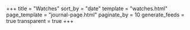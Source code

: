 +++
title = "Watches"
sort_by = "date"
template = "watches.html"
page_template = "journal-page.html"
paginate_by = 10
generate_feeds = true
transparent = true
+++

